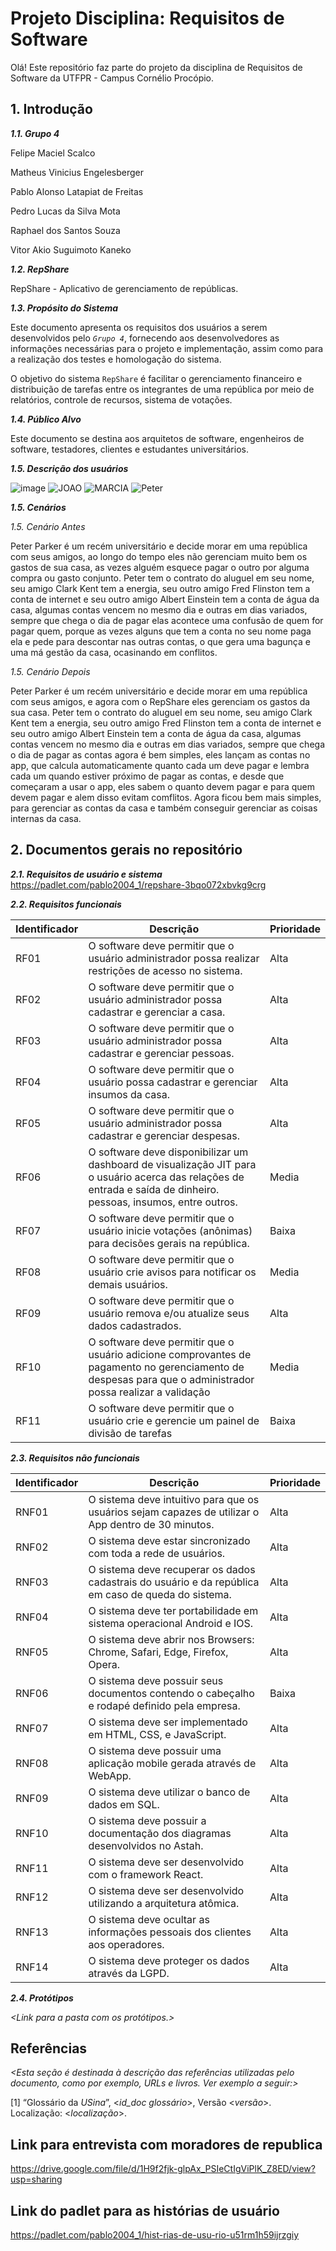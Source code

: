 


# Projeto Disciplina: Requisitos de Software

[](https://github.com/RepShare-Ltda/requisitos-software#projeto-disciplina-requisitos-de-software)

Olá! Este repositório faz parte do projeto da disciplina de Requisitos de Software da UTFPR - Campus Cornélio Procópio.

## 1. Introdução

[](https://github.com/RepShare-Ltda/requisitos-software#1-introdução)

_**1.1. Grupo 4**_

Felipe Maciel Scalco

Matheus Vinicius Engelesberger

Pablo Alonso Latapiat de Freitas

Pedro Lucas da Silva Mota

Raphael dos Santos Souza

Vitor Akio Suguimoto Kaneko

_**1.2. RepShare**_

RepShare - Aplicativo de gerenciamento de repúblicas.

_**1.3. Propósito do Sistema**_

Este documento apresenta os requisitos dos usuários a serem desenvolvidos pelo _`Grupo 4`_, fornecendo aos desenvolvedores as informações necessárias para o projeto e implementação, assim como para a realização dos testes e homologação do sistema.

O objetivo do sistema `RepShare` é facilitar o gerenciamento financeiro e distribuição de tarefas entre os integrantes de uma república por meio de relatórios, controle de recursos, sistema de votações.

_**1.4. Público Alvo**_

Este documento se destina aos arquitetos de software, engenheiros de software, testadores, clientes e estudantes universitários.

_**1.5. Descrição dos usuários**_

![image](https://github.com/RepShare-Ltda/requisitos-software/assets/164585988/f49b14d1-cd70-4255-a989-754f436c4c70)
![JOAO](https://github.com/RepShare-Ltda/requisitos-software/assets/164586099/abdbb039-a564-4b45-bba3-02cf91190d13)
![MARCIA](https://github.com/RepShare-Ltda/requisitos-software/assets/164586099/8571a741-93df-46c2-b047-b12c01bd1ca1)
![Peter](https://github.com/RepShare-Ltda/requisitos-software/assets/164586099/12f2235e-2298-4eac-890b-1c057e024c06)

_**1.5. Cenários**_

_*1.5. Cenário Antes*_

Peter Parker é um recém universitário e decide morar em uma república com seus amigos, ao longo do tempo eles não gerenciam muito bem os gastos de sua casa, as vezes alguém esquece pagar o outro por alguma compra ou gasto conjunto.
Peter tem o contrato do aluguel em seu nome, seu amigo Clark Kent tem a energia, seu outro amigo Fred Flinston tem a conta de internet e seu outro amigo Albert Einstein tem a conta de água da casa, algumas contas vencem no mesmo dia e outras em dias variados, sempre que chega o dia de pagar elas acontece uma confusão de quem for pagar quem, porque as vezes alguns que tem a conta no seu nome paga ela e pede para descontar nas outras contas, o que gera uma bagunça e uma má gestão da casa, ocasinando em conflitos.

_*1.5. Cenário Depois*_

Peter Parker é um recém universitário e decide morar em uma república com seus amigos, e agora com o RepShare eles gerenciam os gastos da sua casa. 
Peter tem o contrato do aluguel em seu nome, seu amigo Clark Kent tem a energia, seu outro amigo Fred Flinston tem a conta de internet e seu outro amigo Albert Einstein tem a conta de água da casa, algumas contas vencem no mesmo dia e outras em dias variados, sempre que chega o dia de pagar as contas agora é bem simples, eles lançam as contas no app, que calcula automaticamente quanto cada um deve pagar e lembra cada um quando estiver próximo de pagar as contas, e desde que começaram a usar o app, eles sabem o quanto devem pagar e para quem devem pagar e alem disso evitam comflitos. 
Agora ficou bem mais simples, para gerenciar as contas da casa e também conseguir gerenciar as coisas internas da casa.

## 2. Documentos gerais no repositório

[](https://github.com/RepShare-Ltda/requisitos-software#2-documentos-gerais-no-repositório)
_**2.1. Requisitos de usuário e sistema**_
https://padlet.com/pablo2004_1/repshare-3bqo072xbvkg9crg

_**2.2. Requisitos funcionais**_

| Identificador | Descrição | Prioridade |
| --- | --- | --- |
| RF01 | O software deve permitir que o usuário administrador possa realizar restrições de acesso no sistema. | Alta |
| RF02 | O software deve permitir que o usuário administrador possa cadastrar e gerenciar a casa. | Alta |
| RF03 | O software deve permitir que o usuário administrador possa cadastrar e gerenciar pessoas. | Alta |
| RF04 | O software deve permitir que o usuário possa cadastrar e gerenciar insumos da casa. | Alta |
| RF05 | O software deve permitir que o usuário administrador possa cadastrar e gerenciar despesas. | Alta |
| RF06 | O software deve disponibilizar um dashboard de visualização JIT para o usuário acerca das relações de entrada e saída de dinheiro. pessoas, insumos, entre outros. | Media |
| RF07 | O software deve permitir que o usuário inicie votações (anônimas) para decisões gerais na república. | Baixa |
| RF08 | O software deve permitir que o usuário crie avisos para notificar os demais usuários. | Media |
| RF09 | O software deve permitir que o usuário remova e/ou atualize seus dados cadastrados. | Alta |
| RF10 | O software deve permitir que o usuário adicione comprovantes de pagamento no gerenciamento de despesas para que o administrador possa realizar a validação | Media |
| RF11 | O software deve permitir que o usuário crie e gerencie um painel de divisão de tarefas | Baixa | 

_**2.3. Requisitos não funcionais**_

| Identificador | Descrição | Prioridade |
| --- | --- | --- |
| RNF01 | O sistema deve intuitivo para que os usuários sejam capazes de utilizar o App dentro de 30 minutos. | Alta |
| RNF02 | O sistema deve estar sincronizado com toda a rede de usuários. | Alta |
| RNF03 | O sistema deve recuperar os dados cadastrais do usuário e da república em caso de queda do sistema. | Alta |
| RNF04 | O sistema deve ter portabilidade em sistema operacional Android e IOS. | Alta |
| RNF05 | O sistema deve abrir nos Browsers: Chrome, Safari, Edge, Firefox, Opera. | Alta |
| RNF06 | O sistema deve possuir seus documentos contendo o cabeçalho e rodapé definido pela empresa. | Baixa | 
| RNF07 | O sistema deve ser implementado em HTML, CSS, e JavaScript. | Alta |
| RNF08 | O sistema deve possuir uma aplicação mobile gerada através de WebApp. | Alta |
| RNF09 | O sistema deve utilizar o banco de dados em SQL. | Alta |
| RNF10 | O sistema deve possuir a documentação dos diagramas desenvolvidos no Astah. | Alta |
| RNF11 | O sistema deve ser desenvolvido com o framework React. | Alta |
| RNF12 | O sistema deve ser desenvolvido utilizando a arquitetura atômica. | Alta |
| RNF13 | O sistema deve ocultar as informações pessoais dos clientes aos operadores. | Alta |
| RNF14 | O sistema deve proteger os dados através da LGPD. | Alta |


_**2.4. Protótipos**_

_<Link para a pasta com os protótipos.>_

## Referências

[](https://github.com/RepShare-Ltda/requisitos-software#referências)

_<Esta seção é destinada à descrição das referências utilizadas pelo documento, como por exemplo, URLs e livros. Ver exemplo a seguir:>_

[1] “Glossário da _USina_”, <_id_doc glossário_>, Versão <_versão_>. Localização: <_localização_>.

## Link para entrevista com moradores de republica

https://drive.google.com/file/d/1H9f2fjk-glpAx_PSIeCtIgViPlK_Z8ED/view?usp=sharing

## Link do padlet para as histórias de usuário

https://padlet.com/pablo2004_1/hist-rias-de-usu-rio-u51rm1h59ijrzgiy
